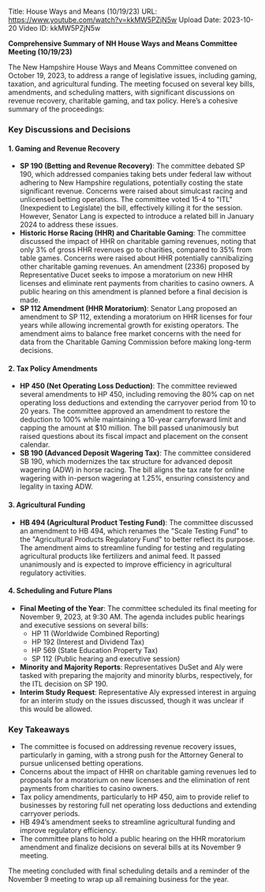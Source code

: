 Title: House Ways and Means (10/19/23)
URL: https://www.youtube.com/watch?v=kkMW5PZjN5w
Upload Date: 2023-10-20
Video ID: kkMW5PZjN5w

**Comprehensive Summary of NH House Ways and Means Committee Meeting (10/19/23)**

The New Hampshire House Ways and Means Committee convened on October 19, 2023, to address a range of legislative issues, including gaming, taxation, and agricultural funding. The meeting focused on several key bills, amendments, and scheduling matters, with significant discussions on revenue recovery, charitable gaming, and tax policy. Here’s a cohesive summary of the proceedings:

### **Key Discussions and Decisions**

#### **1. Gaming and Revenue Recovery**
   - **SP 190 (Betting and Revenue Recovery)**: The committee debated SP 190, which addressed companies taking bets under federal law without adhering to New Hampshire regulations, potentially costing the state significant revenue. Concerns were raised about simulcast racing and unlicensed betting operations. The committee voted 15-4 to "ITL" (Inexpedient to Legislate) the bill, effectively killing it for the session. However, Senator Lang is expected to introduce a related bill in January 2024 to address these issues.
   - **Historic Horse Racing (HHR) and Charitable Gaming**: The committee discussed the impact of HHR on charitable gaming revenues, noting that only 3% of gross HHR revenues go to charities, compared to 35% from table games. Concerns were raised about HHR potentially cannibalizing other charitable gaming revenues. An amendment (2336) proposed by Representative Ducet seeks to impose a moratorium on new HHR licenses and eliminate rent payments from charities to casino owners. A public hearing on this amendment is planned before a final decision is made.
   - **SP 112 Amendment (HHR Moratorium)**: Senator Lang proposed an amendment to SP 112, extending a moratorium on HHR licenses for four years while allowing incremental growth for existing operators. The amendment aims to balance free market concerns with the need for data from the Charitable Gaming Commission before making long-term decisions.

#### **2. Tax Policy Amendments**
   - **HP 450 (Net Operating Loss Deduction)**: The committee reviewed several amendments to HP 450, including removing the 80% cap on net operating loss deductions and extending the carryover period from 10 to 20 years. The committee approved an amendment to restore the deduction to 100% while maintaining a 10-year carryforward limit and capping the amount at $10 million. The bill passed unanimously but raised questions about its fiscal impact and placement on the consent calendar.
   - **SB 190 (Advanced Deposit Wagering Tax)**: The committee considered SB 190, which modernizes the tax structure for advanced deposit wagering (ADW) in horse racing. The bill aligns the tax rate for online wagering with in-person wagering at 1.25%, ensuring consistency and legality in taxing ADW.

#### **3. Agricultural Funding**
   - **HB 494 (Agricultural Product Testing Fund)**: The committee discussed an amendment to HB 494, which renames the "Scale Testing Fund" to the "Agricultural Products Regulatory Fund" to better reflect its purpose. The amendment aims to streamline funding for testing and regulating agricultural products like fertilizers and animal feed. It passed unanimously and is expected to improve efficiency in agricultural regulatory activities.

#### **4. Scheduling and Future Plans**
   - **Final Meeting of the Year**: The committee scheduled its final meeting for November 9, 2023, at 9:30 AM. The agenda includes public hearings and executive sessions on several bills:
     - HP 11 (Worldwide Combined Reporting)
     - HP 192 (Interest and Dividend Tax)
     - HP 569 (State Education Property Tax)
     - SP 112 (Public hearing and executive session)
   - **Minority and Majority Reports**: Representatives DuSet and Aly were tasked with preparing the majority and minority blurbs, respectively, for the ITL decision on SP 190.
   - **Interim Study Request**: Representative Aly expressed interest in arguing for an interim study on the issues discussed, though it was unclear if this would be allowed.

### **Key Takeaways**
- The committee is focused on addressing revenue recovery issues, particularly in gaming, with a strong push for the Attorney General to pursue unlicensed betting operations.
- Concerns about the impact of HHR on charitable gaming revenues led to proposals for a moratorium on new licenses and the elimination of rent payments from charities to casino owners.
- Tax policy amendments, particularly to HP 450, aim to provide relief to businesses by restoring full net operating loss deductions and extending carryover periods.
- HB 494’s amendment seeks to streamline agricultural funding and improve regulatory efficiency.
- The committee plans to hold a public hearing on the HHR moratorium amendment and finalize decisions on several bills at its November 9 meeting.

The meeting concluded with final scheduling details and a reminder of the November 9 meeting to wrap up all remaining business for the year.